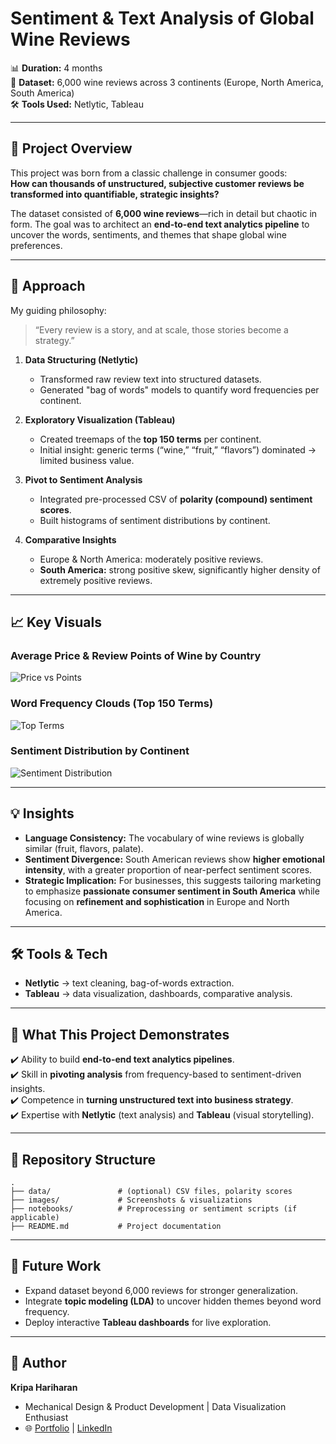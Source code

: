 # Sentiment & Text Analysis of Global Wine Reviews  

📊 **Duration:** 4 months  
🍷 **Dataset:** 6,000 wine reviews across 3 continents (Europe, North America, South America)  
🛠️ **Tools Used:** Netlytic, Tableau  

---

## 📌 Project Overview
This project was born from a classic challenge in consumer goods:  
**How can thousands of unstructured, subjective customer reviews be transformed into quantifiable, strategic insights?**  

The dataset consisted of **6,000 wine reviews**—rich in detail but chaotic in form. The goal was to architect an **end-to-end text analytics pipeline** to uncover the words, sentiments, and themes that shape global wine preferences.  

---

## 🔑 Approach
My guiding philosophy:  
> “Every review is a story, and at scale, those stories become a strategy.”  

1. **Data Structuring (Netlytic)**  
   - Transformed raw review text into structured datasets.  
   - Generated "bag of words" models to quantify word frequencies per continent.  

2. **Exploratory Visualization (Tableau)**  
   - Created treemaps of the **top 150 terms** per continent.  
   - Initial insight: generic terms (“wine,” “fruit,” “flavors”) dominated → limited business value.  

3. **Pivot to Sentiment Analysis**  
   - Integrated pre-processed CSV of **polarity (compound) sentiment scores**.  
   - Built histograms of sentiment distributions by continent.  

4. **Comparative Insights**  
   - Europe & North America: moderately positive reviews.  
   - **South America:** strong positive skew, significantly higher density of extremely positive reviews.  

---

## 📈 Key Visuals

### Average Price & Review Points of Wine by Country
![Price vs Points](./images/Screenshot1.png)

### Word Frequency Clouds (Top 150 Terms)
![Top Terms](./images/Screenshot2.png)

### Sentiment Distribution by Continent
![Sentiment Distribution](./images/Screenshot3.png)

---

## 💡 Insights
- **Language Consistency:** The vocabulary of wine reviews is globally similar (fruit, flavors, palate).  
- **Sentiment Divergence:** South American reviews show **higher emotional intensity**, with a greater proportion of near-perfect sentiment scores.  
- **Strategic Implication:** For businesses, this suggests tailoring marketing to emphasize **passionate consumer sentiment in South America** while focusing on **refinement and sophistication** in Europe and North America.  

---

## 🛠️ Tools & Tech
- **Netlytic** → text cleaning, bag-of-words extraction.  
- **Tableau** → data visualization, dashboards, comparative analysis.  

---

## 🚀 What This Project Demonstrates
✔️ Ability to build **end-to-end text analytics pipelines**.  
✔️ Skill in **pivoting analysis** from frequency-based to sentiment-driven insights.  
✔️ Competence in **turning unstructured text into business strategy**.  
✔️ Expertise with **Netlytic** (text analysis) and **Tableau** (visual storytelling).  

---

## 📂 Repository Structure
```
.
├── data/               # (optional) CSV files, polarity scores
├── images/             # Screenshots & visualizations
├── notebooks/          # Preprocessing or sentiment scripts (if applicable)
├── README.md           # Project documentation
```

---

## 📢 Future Work
- Expand dataset beyond 6,000 reviews for stronger generalization.  
- Integrate **topic modeling (LDA)** to uncover hidden themes beyond word frequency.  
- Deploy interactive **Tableau dashboards** for live exploration.  

---

## 👤 Author
**Kripa Hariharan**  
- Mechanical Design & Product Development | Data Visualization Enthusiast  
- 🌐 [Portfolio](http://harandesigns.com) | [LinkedIn](https://linkedin.com/in/kripahariharan)
